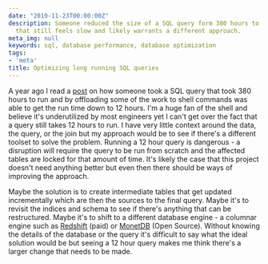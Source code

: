 ```yaml
---
date: "2019-11-23T00:00:00Z"
description: Someone reduced the size of a SQL query form 380 hours to 12 hours but
  that still feels slow and likely warrants a different approach.
meta_img: null
keywords: sql, database performance, database optimization
tags:
- 'meta'
title: Optimizing long running SQL queries
---
```


A year ago I read a [post](https://www.spinellis.gr/blog/20180805/) on how someone took a SQL query that took 380 hours to run and by offloading some of the work to shell commands was able to get the run time down to 12 hours. I'm a huge fan of the shell and believe it's underutilized by most engineers yet I can't get over the fact that a query still takes 12 hours to run. I have very little context around the data, the query, or the join but my approach would be to see if there's a different toolset to solve the problem. Running a 12 hour query is dangerous - a disruption will require the query to be run from scratch and the affected tables are locked for that amount of time. It's likely the case that this project doesn't need anything better but even then there should be ways of improving the approach.

Maybe the solution is to create intermediate tables that get updated incrementally which are then the sources to the final query. Maybe it's to revisit the indices and schema to see if there's anything that can be restructured. Maybe it's to shift to a different database engine - a columnar engine such as [Redshift](https://aws.amazon.com/redshift/) (paid) or [MonetDB](https://www.monetdb.org) (Open Source). Without knowing the details of the database or the query it's difficult to say what the ideal solution would be but seeing a 12 hour query makes me think there's a larger change that needs to be made.
